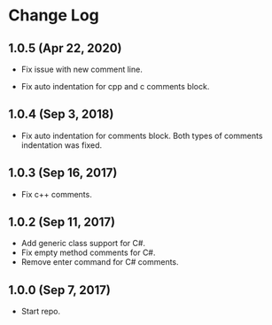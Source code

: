 # Change Log

## 1.0.5 (Apr 22, 2020)

* Fix issue with new comment line.

* Fix auto indentation for cpp and c comments block.

## 1.0.4 (Sep 3, 2018)

* Fix auto indentation for comments block. Both types of comments indentation was fixed.

## 1.0.3 (Sep 16, 2017)

* Fix c++ comments.

## 1.0.2 (Sep 11, 2017)

* Add generic class support for C#.
* Fix empty method comments for C#.
* Remove enter command for C# comments.

## 1.0.0 (Sep 7, 2017)

* Start repo.
